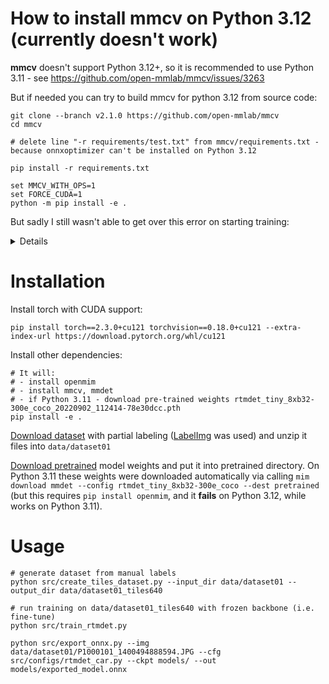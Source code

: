 # How to install mmcv on Python 3.12 (currently doesn't work)

**mmcv** doesn't support Python 3.12+, so it is recommended to use Python 3.11 - see https://github.com/open-mmlab/mmcv/issues/3263

But if needed you can try to build mmcv for python 3.12 from source code:

```
git clone --branch v2.1.0 https://github.com/open-mmlab/mmcv
cd mmcv

# delete line "-r requirements/test.txt" from mmcv/requirements.txt - because onnxoptimizer can't be installed on Python 3.12

pip install -r requirements.txt

set MMCV_WITH_OPS=1
set FORCE_CUDA=1
python -m pip install -e .
```

But sadly I still wasn't able to get over this error on starting training:

<details>
<pre>
Traceback (most recent call last):
  File "C:\...\src\train_rtmdet.py", line 100, in <module>
    main()
  File "C:\...\src\train_rtmdet.py", line 71, in main
    runner = Runner.from_cfg(cfg)
             ^^^^^^^^^^^^^^^^^^^^
  File "C:\...\.venv\Lib\site-packages\mmengine\runner\runner.py", line 462, in from_cfg
    runner = cls(
             ^^^^
  File "C:\...\.venv\Lib\site-packages\mmengine\runner\runner.py", line 397, in __init__
    self.log_processor = self.build_log_processor(log_processor)
                         ^^^^^^^^^^^^^^^^^^^^^^^^^^^^^^^^^^^^^^^
  File "C:\...\.venv\Lib\site-packages\mmengine\runner\runner.py", line 1650, in build_log_processor   
    log_processor = LOG_PROCESSORS.build(log_processor_cfg)
                    ^^^^^^^^^^^^^^^^^^^^^^^^^^^^^^^^^^^^^^^
  File "C:\...\.venv\Lib\site-packages\mmengine\registry\registry.py", line 570, in build
    return self.build_func(cfg, *args, **kwargs, registry=self)
           ^^^^^^^^^^^^^^^^^^^^^^^^^^^^^^^^^^^^^^^^^^^^^^^^^^^^
  File "C:\...\.venv\Lib\site-packages\mmengine\registry\build_functions.py", line 98, in build_from_cfg
    obj_cls = registry.get(obj_type)
              ^^^^^^^^^^^^^^^^^^^^^^
  File "C:\...\.venv\Lib\site-packages\mmengine\registry\registry.py", line 451, in get
    self.import_from_location()
  File "C:\...\.venv\Lib\site-packages\mmengine\registry\registry.py", line 376, in import_from_location
    import_module(loc)
  File "C:\Program Files\WindowsApps\PythonSoftwareFoundation.Python.3.12_3.12.2800.0_x64__qbz5n2kfra8p0\Lib\importlib\__init__.py", line 90, in import_module   
    return _bootstrap._gcd_import(name[level:], package, level)
           ^^^^^^^^^^^^^^^^^^^^^^^^^^^^^^^^^^^^^^^^^^^^^^^^^^^^
  File "<frozen importlib._bootstrap>", line 1387, in _gcd_import
  File "<frozen importlib._bootstrap>", line 1360, in _find_and_load
  File "<frozen importlib._bootstrap>", line 1331, in _find_and_load_unlocked
  File "<frozen importlib._bootstrap>", line 935, in _load_unlocked
  File "<frozen importlib._bootstrap_external>", line 999, in exec_module
  File "<frozen importlib._bootstrap>", line 488, in _call_with_frames_removed
  File "C:\...\.venv\Lib\site-packages\mmdet\engine\__init__.py", line 2, in <module>
    from .hooks import *  # noqa: F401, F403
    ^^^^^^^^^^^^^^^^^^^^
  File "C:\...\.venv\Lib\site-packages\mmdet\engine\hooks\__init__.py", line 10, in <module>
    from .visualization_hook import (DetVisualizationHook,
  File "C:\...\.venv\Lib\site-packages\mmdet\engine\hooks\visualization_hook.py", line 14, in <module> 
    from mmdet.datasets.samplers import TrackImgSampler
  File "C:\...\.venv\Lib\site-packages\mmdet\datasets\__init__.py", line 31, in <module>
    from .utils import get_loading_pipeline
  File "C:\...\.venv\Lib\site-packages\mmdet\datasets\utils.py", line 5, in <module>
    from mmdet.datasets.transforms import LoadAnnotations, LoadPanopticAnnotations
  File "C:\...\.venv\Lib\site-packages\mmdet\datasets\transforms\__init__.py", line 6, in <module>     
    from .formatting import (ImageToTensor, PackDetInputs, PackReIDInputs,
  File "C:\...\.venv\Lib\site-packages\mmdet\datasets\transforms\formatting.py", line 11, in <module>  
    from mmdet.structures.bbox import BaseBoxes
  File "C:\...\.venv\Lib\site-packages\mmdet\structures\bbox\__init__.py", line 2, in <module>
    from .base_boxes import BaseBoxes
  File "C:\...\.venv\Lib\site-packages\mmdet\structures\bbox\base_boxes.py", line 9, in <module>       
    from mmdet.structures.mask.structures import BitmapMasks, PolygonMasks
  File "C:\...\.venv\Lib\site-packages\mmdet\structures\mask\__init__.py", line 3, in <module>
    from .structures import (BaseInstanceMasks, BitmapMasks, PolygonMasks,
  File "C:\...\.venv\Lib\site-packages\mmdet\structures\mask\structures.py", line 12, in <module>      
    from mmcv.ops.roi_align import roi_align
  File "C:\...\.venv\Lib\site-packages\mmcv\ops\__init__.py", line 3, in <module>
    from .active_rotated_filter import active_rotated_filter
  File "C:\...\.venv\Lib\site-packages\mmcv\ops\active_rotated_filter.py", line 10, in <module>        
    ext_module = ext_loader.load_ext(
                 ^^^^^^^^^^^^^^^^^^^^
  File "C:\...\.venv\Lib\site-packages\mmcv\utils\ext_loader.py", line 13, in load_ext
    ext = importlib.import_module('mmcv.' + name)
          ^^^^^^^^^^^^^^^^^^^^^^^^^^^^^^^^^^^^^^^
  File "C:\Program Files\WindowsApps\PythonSoftwareFoundation.Python.3.12_3.12.2800.0_x64__qbz5n2kfra8p0\Lib\importlib\__init__.py", line 90, in import_module   
    return _bootstrap._gcd_import(name[level:], package, level)
           ^^^^^^^^^^^^^^^^^^^^^^^^^^^^^^^^^^^^^^^^^^^^^^^^^^^^
ModuleNotFoundError: No module named 'mmcv._ext'
</pre>
</details>

# Installation

Install torch with CUDA support:
```
pip install torch==2.3.0+cu121 torchvision==0.18.0+cu121 --extra-index-url https://download.pytorch.org/whl/cu121
```

Install other dependencies:
```
# It will:
# - install openmim
# - install mmcv, mmdet
# - if Python 3.11 - download pre-trained weights rtmdet_tiny_8xb32-300e_coco_20220902_112414-78e30dcc.pth
pip install -e .
```

[Download dataset](https://disk.yandex.ru/d/fdXRLa2Ju3Nflw) with partial labeling ([LabelImg](https://github.com/HumanSignal/labelImg) was used) and unzip it files into ```data/dataset01```

[Download pretrained](https://disk.yandex.ru/d/0fKV5m8In2YI4w) model weights and put it into pretrained directory. On Python 3.11 these weights were downloaded automatically via calling ```mim download mmdet --config rtmdet_tiny_8xb32-300e_coco --dest pretrained``` (but this requires ```pip install openmim```, and it **fails** on Python 3.12, while works on Python 3.11).

# Usage

```
# generate dataset from manual labels
python src/create_tiles_dataset.py --input_dir data/dataset01 --output_dir data/dataset01_tiles640

# run training on data/dataset01_tiles640 with frozen backbone (i.e. fine-tune)
python src/train_rtmdet.py

python src/export_onnx.py --img data/dataset01/P1000101_1400494888594.JPG --cfg src/configs/rtmdet_car.py --ckpt models/ --out models/exported_model.onnx
```
